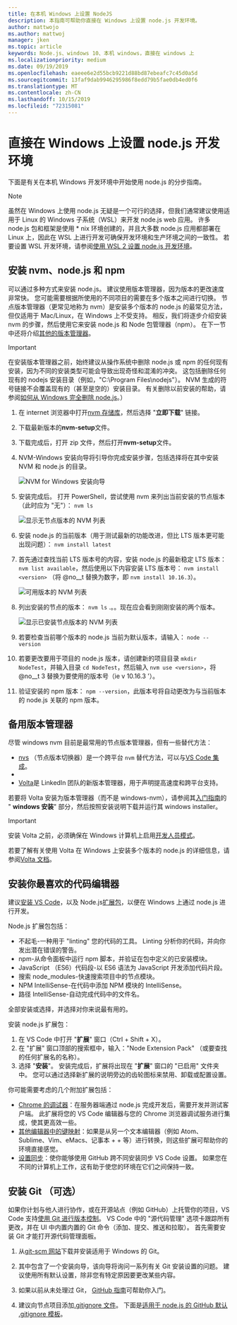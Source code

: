 ```yaml
---
title: 在本机 Windows 上设置 NodeJS
description: 本指南可帮助你直接在 Windows 上设置 node.js 开发环境。
author: mattwojo
ms.author: mattwoj
manager: jken
ms.topic: article
keywords: Node.js、windows 10、本机 windows，直接在 windows 上
ms.localizationpriority: medium
ms.date: 09/19/2019
ms.openlocfilehash: eaeee6e2d55bcb9221d88bd87ebeafc7c45d0a5d
ms.sourcegitcommit: 13faf9dab9946295986f8edd79b5fae0db4ed0f6
ms.translationtype: MT
ms.contentlocale: zh-CN
ms.lasthandoff: 10/15/2019
ms.locfileid: "72315081"
---
```

# <a name="set-up-your-nodejs-development-environment-directly-on-windows"></a>直接在 Windows 上设置 node.js 开发环境

下面是有关在本机 Windows 开发环境中开始使用 node.js 的分步指南。

> [!NOTE]
> 虽然在 Windows 上使用 node.js 无疑是一个可行的选择，但我们通常建议使用适用于 Linux 的 Windows 子系统（WSL）来开发 node.js web 应用。 许多 node.js 包和框架是使用 * nix 环境创建的，并且大多数 node.js 应用都部署在 Linux 上，因此在 WSL 上进行开发可确保开发环境和生产环境之间的一致性。 若要设置 WSL 开发环境，请参阅[使用 WSL 2 设置 node.js 开发环境](./setup-on-wsl2.md)。

## <a name="install-nvm-windows-nodejs-and-npm"></a>安装 nvm、node.js 和 npm

可以通过多种方式来安装 node.js。 建议使用版本管理器，因为版本的更改速度非常快。 您可能需要根据所使用的不同项目的需要在多个版本之间进行切换。 节点版本管理器（更常见地称为 nvm）是安装多个版本的 node.js 的最常见方法，但仅适用于 Mac/Linux，在 Windows 上不受支持。 相反，我们将逐步介绍安装 nvm 的步骤，然后使用它来安装 node.js 和 Node 包管理器（npm）。 在下一节中还将介绍[其他的版本管理器](#alternative-version-managers)。

> [!IMPORTANT]
> 在安装版本管理器之前，始终建议从操作系统中删除 node.js 或 npm 的任何现有安装，因为不同的安装类型可能会导致出现奇怪和混淆的冲突。 这包括删除任何现有的 nodejs 安装目录（例如，"C:\Program Files\nodejs"）。 NVM 生成的符号链接不会覆盖现有的（甚至是空的）安装目录。 有关删除以前安装的帮助，请参阅[如何从 Windows 完全删除 node.js](https://stackoverflow.com/questions/20711240/how-to-completely-remove-node-js-from-windows)。）

1. 在 internet 浏览器中打开[nvm 存储库](https://github.com/coreybutler/nvm-windows#node-version-manager-nvm-for-windows)，然后选择 "**立即下载**" 链接。
2. 下载最新版本的**nvm-setup**文件。
3. 下载完成后，打开 zip 文件，然后打开**nvm-setup**文件。
4. NVM-Windows 安装向导将引导你完成安装步骤，包括选择将在其中安装 NVM 和 node.js 的目录。

    ![NVM for Windows 安装向导](../images/install-nvm-for-windows-wizard.png)

5. 安装完成后。 打开 PowerShell，尝试使用 nvm 来列出当前安装的节点版本（此时应为 "无"）： `nvm ls`

    ![显示无节点版本的 NVM 列表](../images/windows-nvm-powershell-no-node.png)

6. 安装 node.js 的当前版本（用于测试最新的功能改进，但比 LTS 版本更可能出现问题）： `nvm install latest`
7. 首先通过查找当前 LTS 版本号的内容，安装 node.js 的最新稳定 LTS 版本： `nvm list available`，然后使用以下内容安装 LTS 版本号： `nvm install <version>` （将 @no__t 替换为数字，即 `nvm install 10.16.3`）。

    ![可用版本的 NVM 列表](../images/windows-nvm-list.png)

8. 列出安装的节点的版本： `nvm ls` .。。现在应会看到刚刚安装的两个版本。

    ![显示已安装节点版本的 NVM 列表](../images/windows-nvm-node-installs.png)

9. 若要检查当前哪个版本的 node.js 当前为默认版本，请输入： `node --version`
10. 若要更改要用于项目的 node.js 版本，请创建新的项目目录 `mkdir NodeTest`，并输入目录 `cd NodeTest`，然后输入 `nvm use <version>`，将 @no__t 3 替换为要使用的版本号（ie v 10.16.3 '）。
11. 验证安装的 npm 版本： `npm --version`，此版本号将自动更改为与当前版本的 node.js 关联的 npm 版本。

## <a name="alternative-version-managers"></a>备用版本管理器

尽管 windows nvm 目前是最常用的节点版本管理器，但有一些替代方法：

- [nvs](https://github.com/jasongin/nvs) （节点版本切换器）是一个跨平台 `nvm` 替代方法，可以与[VS Code 集成](https://github.com/jasongin/nvs/blob/master/doc/VSCODE.md)。
- 
- [Volta](https://github.com/volta-cli/volta#installing-volta)是 LinkedIn 团队的新版本管理器，用于声明提高速度和跨平台支持。

若要将 Volta 安装为版本管理器（而不是 windows-nvm），请参阅其[入门指南](https://docs.volta.sh/guide/getting-started)的 " **windows 安装**" 部分，然后按照安装说明下载并运行其 windows installer。

> [!IMPORTANT]
> 安装 Volta 之前，必须确保在 Windows 计算机上启用[开发人员模式](https://docs.microsoft.com/en-us/windows/uwp/get-started/enable-your-device-for-development#accessing-settings-for-developers)。

若要了解有关使用 Volta 在 Windows 上安装多个版本的 node.js 的详细信息，请参阅[Volta 文档](https://docs.volta.sh/guide/understanding#managing-your-toolchain)。

## <a name="install-your-favorite-code-editor"></a>安装你最喜欢的代码编辑器

建议[安装 VS Code](https://code.visualstudio.com)，以及 Node.js[扩展包](https://marketplace.visualstudio.com/items?itemName=waderyan.nodejs-extension-pack)，以便在 Windows 上通过 node.js 进行开发。

Node.js 扩展包包括：

- 不起毛-一种用于 "linting" 您的代码的工具。 Linting 分析你的代码，并向你发出潜在错误的警告。
- npm-从命令面板中运行 npm 脚本，并验证在包中定义的已安装模块。
- JavaScript （ES6）代码段-以 ES6 语法为 JavaScript 开发添加代码片段。
- 搜索 node_modules-快速搜索项目中的节点模块。
- NPM IntelliSense-在代码中添加 NPM 模块的 IntelliSense。
- 路径 IntelliSense-自动完成代码中的文件名。

全部安装或选择，并选择对你来说最有用的。

安装 node.js 扩展包：

1. 在 VS Code 中打开 "**扩展**" 窗口（Ctrl + Shift + X）。
2. 在 "扩展" 窗口顶部的搜索框中，输入："Node Extension Pack" （或要查找的任何扩展名的名称）。
3. 选择 "**安装**"。 安装完成后，扩展将出现在 "**扩展**" 窗口的 "已启用" 文件夹中。 您可以通过选择新扩展的说明旁边的齿轮图标来禁用、卸载或配置设置。

你可能需要考虑的几个附加扩展包括：

- [Chrome 的调试器](https://code.visualstudio.com/blogs/2016/02/23/introducing-chrome-debugger-for-vs-code)：在服务器端通过 node.js 完成开发后，需要开发并测试客户端。 此扩展将您的 VS Code 编辑器与您的 Chrome 浏览器调试服务进行集成，使其更高效一些。
- [其他编辑器中的键映射](https://marketplace.visualstudio.com/search?target=VSCode&category=Keymaps&sortBy=Downloads)：如果是从另一个文本编辑器（例如 Atom、Sublime、Vim、eMacs、记事本 + + 等）进行转换，则这些扩展可帮助你的环境直接感觉。
- [设置同步](https://marketplace.visualstudio.com/items?itemName=Shan.code-settings-sync)：使你能够使用 GitHub 跨不同安装同步 VS Code 设置。 如果您在不同的计算机上工作，这有助于使您的环境在它们之间保持一致。

## <a name="install-git-optional"></a>安装 Git （可选）

如果你计划与他人进行协作，或在开源站点（例如 GitHub）上托管你的项目，VS Code 支持[使用 Git 进行版本控制](https://code.visualstudio.com/docs/editor/versioncontrol#_git-support)。 VS Code 中的 "源代码管理" 选项卡跟踪所有更改，并在 UI 中内置内置的 Git 命令（添加、提交、推送和拉取）。 首先需要安装 Git 才能打开源代码管理面板。

1. 从[git-scm 网站](https://git-scm.com/download/win)下载并安装适用于 Windows 的 Git。

2. 其中包含了一个安装向导，该向导将询问一系列有关 Git 安装设置的问题。 建议使用所有默认设置，除非您有特定原因要更改某些内容。

3. 如果以前从未处理过 Git， [GitHub 指南](https://guides.github.com/)可帮助你入门。

4. 建议向节点项目添加[.gitignore 文件](https://help.github.com/en/articles/ignoring-files)。 下面是[适用于 node.js 的 GitHub 默认 .gitignore 模板](https://github.com/github/gitignore/blob/master/Node.gitignore)。
